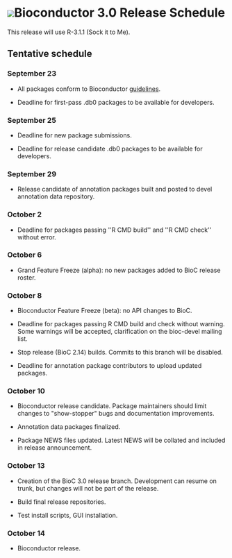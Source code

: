# ![](/images/icons/magnifier.gif)Bioconductor 3.0 Release Schedule

This release will use R-3.1.1 (Sock it to Me). 

## Tentative schedule

### September 23

* All packages conform to Bioconductor [guidelines][guidelines].

* Deadline for first-pass .db0 packages to be available for developers.

[guidelines]: /developers/package-guidelines


### September 25

* Deadline for new package submissions.

* Deadline for release candidate .db0 packages to be available
  for developers.


### September 29

* Release candidate of annotation packages built and posted to devel
  annotation data repository.


### October 2

* Deadline for packages passing ''R CMD build'' and ''R CMD check''
  without error.

### October 6

* Grand Feature Freeze (alpha):  no new packages added to BioC
  release roster.

### October 8

* Bioconductor Feature Freeze (beta): no API changes to BioC.

* Deadline for packages passing R CMD build and check without warning.
   Some warnings will be accepted, clarification on the bioc-devel mailing
   list.

* Stop release (BioC 2.14) builds. Commits to this branch will be disabled.

* Deadline for annotation package contributors to upload updated packages.


### October 10

* Bioconductor release candidate.  Package maintainers should limit
   changes to "show-stopper" bugs and documentation improvements.

* Annotation data packages finalized.

* Package NEWS files updated. Latest NEWS will be collated and included
  in release announcement.

### October 13

* Creation of the BioC 3.0 release branch. Development can resume on
   trunk, but changes will not be part of the release.

* Build final release repositories.

* Test install scripts, GUI installation.

### October 14

* Bioconductor release.
